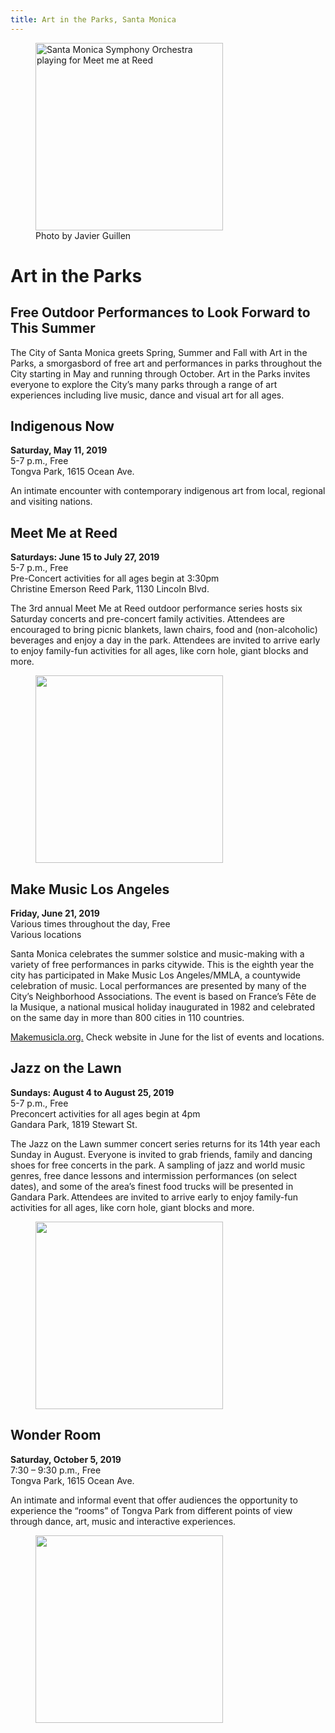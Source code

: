 ```yaml
---
title: Art in the Parks, Santa Monica
---
```


<figure>
  <img
    alt="Santa Monica Symphony Orchestra playing for Meet me at Reed"
    src="/uploads/2018_7_21_18_Meet_Me_At_Reed_Santa_Monica_Symphony_Javier_Guillen (135 of 144).jpg"
    height="300"
  />
  <figcaption>Photo by Javier Guillen</figcaption>
</figure>

Art in the Parks
================

Free Outdoor Performances to Look Forward to This Summer
--------------------------------------------------------

The City of Santa Monica greets Spring, Summer and Fall with Art in the Parks, a smorgasbord of free art and performances in parks throughout the City starting in May and running through October. Art in the Parks invites everyone to explore the City’s many parks through a range of art experiences including live music, dance and visual art for all ages.

Indigenous Now
--------------

**Saturday, May 11, 2019**  
5-7 p.m., Free  
Tongva Park, 1615 Ocean Ave.   
 
An intimate encounter with contemporary indigenous art from local, regional and visiting nations.

Meet Me at Reed 
----------------

**Saturdays: June 15 to July 27, 2019**  
5-7 p.m., Free   
Pre-Concert activities for all ages begin at 3:30pm    
Christine Emerson Reed Park, 1130 Lincoln Blvd.   
 
The 3rd annual Meet Me at Reed outdoor performance series hosts six Saturday concerts and pre-concert family activities. Attendees are encouraged to bring picnic blankets, lawn chairs, food and (non-alcoholic) beverages and enjoy a day in the park. Attendees are invited to arrive early to enjoy family-fun activities for all ages, like corn hole, giant blocks and more. 

<figure><img src="/uploads/2018_5_19_2018_Meet_Me_At_Reed_Taiko_Festival_Javier_Guillen (195 of 281).jpg" height="300" alt="" /></figure>

Make Music Los Angeles
----------------------

**Friday, June 21, 2019**  
Various times throughout the day, Free   
Various locations   
 
Santa Monica celebrates the summer solstice and music-making with a variety of free performances in parks citywide. This is the eighth year the city has participated in Make Music Los Angeles/MMLA, a countywide celebration of music. Local performances are presented by many of the City’s Neighborhood Associations. The event is based on France’s Fête de la Musique, a national musical holiday inaugurated in 1982 and celebrated on the same day in more than 800 cities in 110 countries.    
 
[Makemusicla.org.](http://makemusicla.org/) Check website in June for the list of events and locations.

Jazz on the Lawn 
-----------------

**Sundays: August 4 to August 25, 2019**  
5-7 p.m., Free   
Preconcert activities for all ages begin at 4pm    
Gandara Park, 1819 Stewart St.   
 
The Jazz on the Lawn summer concert series returns for its 14th year each Sunday in August. Everyone is invited to grab friends, family and dancing shoes for free concerts in the park. A sampling of jazz and world music genres, free dance lessons and intermission performances (on select dates), and some of the area’s finest food trucks will be presented in Gandara Park. Attendees are invited to arrive early to enjoy family-fun activities for all ages, like corn hole, giant blocks and more.

<figure><img src="/uploads/2018_8_26_18_JOTL_Orq_Tabaco_y_Ron_Javier_Guillen (196 of 345).jpg" height="300" alt="" /></figure>

Wonder Room 
------------

**Saturday, October 5, 2019**  
7:30 – 9:30 p.m., Free   
Tongva Park, 1615 Ocean Ave.

An intimate and informal event that offer audiences the opportunity to experience the “rooms” of Tongva Park from different points of view through dance, art, music and interactive experiences.  

<figure><img src="/uploads/The Wonder Room 2015 - 2 William Short.jpg" height="300" alt="" /></figure>
